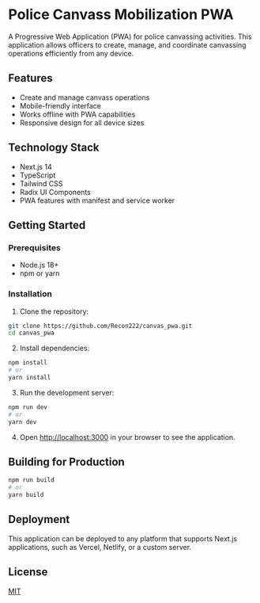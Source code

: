 # Police Canvass Mobilization PWA

A Progressive Web Application (PWA) for police canvassing activities. This application allows officers to create, manage, and coordinate canvassing operations efficiently from any device.

## Features

- Create and manage canvass operations
- Mobile-friendly interface
- Works offline with PWA capabilities
- Responsive design for all device sizes

## Technology Stack

- Next.js 14
- TypeScript
- Tailwind CSS
- Radix UI Components
- PWA features with manifest and service worker

## Getting Started

### Prerequisites

- Node.js 18+ 
- npm or yarn

### Installation

1. Clone the repository:
```bash
git clone https://github.com/Recon222/canvas_pwa.git
cd canvas_pwa
```

2. Install dependencies:
```bash
npm install
# or
yarn install
```

3. Run the development server:
```bash
npm run dev
# or
yarn dev
```

4. Open [http://localhost:3000](http://localhost:3000) in your browser to see the application.

## Building for Production

```bash
npm run build
# or
yarn build
```

## Deployment

This application can be deployed to any platform that supports Next.js applications, such as Vercel, Netlify, or a custom server.

## License

[MIT](LICENSE) 